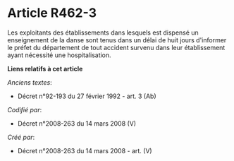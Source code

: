 # Article R462-3

Les exploitants des établissements dans lesquels est dispensé un enseignement de la danse sont tenus dans un délai de huit
jours d'informer le préfet du département de tout accident survenu dans leur établissement ayant nécessité une
hospitalisation.

**Liens relatifs à cet article**

_Anciens textes_:

  - Décret n°92-193 du 27 février 1992 - art. 3 (Ab)

_Codifié par_:

  - Décret n°2008-263 du 14 mars 2008 (V)

_Créé par_:

  - Décret n°2008-263 du 14 mars 2008 - art. (V)
